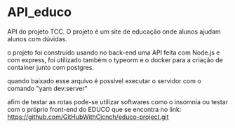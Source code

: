 # API_educo
API do projeto TCC. O projeto é um site de educação onde alunos ajudam alunos com dúvidas.

o projeto foi construido usando no back-end uma API feita com Node.js e com express, foi utilizado também o typeorm e o docker para a criação de container junto com postgres.

quando baixado esse arquivo é possível executar o servidor com o comando "yarn dev:server"

afim de testar as rotas pode-se utilizar softwares como o insomnia ou testar com o próprio front-end do EDUCO que se encontra no link: https://github.com/GitHubWithCjcnch/educo-project.git
